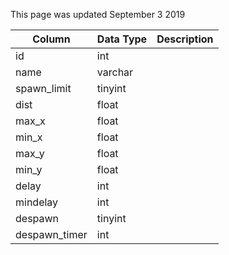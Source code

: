 This page was updated September 3 2019

| Column        | Data Type | Description |
| ------------- | --------- | ----------- |
| id            | int       |             |
| name          | varchar   |             |
| spawn_limit   | tinyint   |             |
| dist          | float     |             |
| max_x         | float     |             |
| min_x         | float     |             |
| max_y         | float     |             |
| min_y         | float     |             |
| delay         | int       |             |
| mindelay      | int       |             |
| despawn       | tinyint   |             |
| despawn_timer | int       |             |